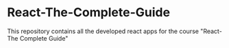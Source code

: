 # React-The-Complete-Guide

This repository contains all the developed react apps for the course "React-The Complete Guide"
